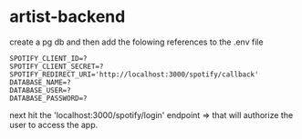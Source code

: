 # artist-backend

create a pg db and then add the folowing references to the .env file

```.env
SPOTIFY_CLIENT_ID=?
SPOTIFY_CLIENT_SECRET=?
SPOTIFY_REDIRECT_URI='http://localhost:3000/spotify/callback'
DATABASE_NAME=?
DATABASE_USER=?
DATABASE_PASSWORD=?
```

next hit the 'localhost:3000/spotify/login' endpoint => that will authorize the user to access the app.
